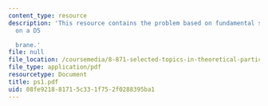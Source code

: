 ```yaml
---
content_type: resource
description: 'This resource contains the problem based on fundamental string ending
  on a D5

  brane.'
file: null
file_location: /coursemedia/8-871-selected-topics-in-theoretical-particle-physics-branes-and-gauge-theory-dynamics-fall-2004/08fe921881715c331f752f0288395ba1_ps1.pdf
file_type: application/pdf
resourcetype: Document
title: ps1.pdf
uid: 08fe9218-8171-5c33-1f75-2f0288395ba1
---
```

